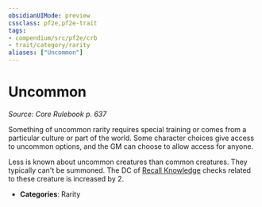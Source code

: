 ```yaml
---
obsidianUIMode: preview
cssclass: pf2e,pf2e-trait
tags:
- compendium/src/pf2e/crb
- trait/category/rarity
aliases: ["Uncommon"]
---
```

# Uncommon  
*Source: Core Rulebook p. 637*  

Something of uncommon rarity requires special training or comes from a particular culture or part of the world. Some character choices give access to uncommon options, and the GM can choose to allow access for anyone.

Less is known about uncommon creatures than common creatures. They typically can't be summoned. The DC of [Recall Knowledge](/rules/actions/recall-knowledge.md) checks related to these creature is increased by 2.

- **Categories**: Rarity